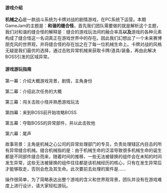 #### 游戏介绍

**机械之心**是一款战斗系统为卡牌对战的剧情游戏，在PC系统下运营。本期GameJam的主题是：**和谐的缝合怪**，首先我们团队需要做的就是解析这个主题，我们对和谐的缝合怪的解释是：缝合的游戏玩法间的融合率高**以及**游戏的各种元素构成了缝合怪这一名词真正在游戏世界中的存在。因此我们幻想出了一个未来赛博朋克风的世界观，并将缝合怪的存在加之在了每一位机械生命上。卡牌对战的风格无疑是我们最优的选择，通过击败异常机械来获取卡牌/道具/装备，再由此解决BOSS引发的区域异常。



#### 游戏游玩指南

第一幕：介绍大概游戏背景，剧情，主角身份

第二幕：介绍此次任务的大概

第三幕：闯关击败小怪并熟悉游戏玩法

第四幕：来到BOSS前开始攻略BOSS

第五幕：夺取BOSS的异常部件，并以此击败他

第六幕：尾声

故事背景：主角是机械之心公司的异常处理部门的专员，负责处理辖区内目击的所有异常缝合机械。缝合机械指的是：由于机械生命的泛滥导致很多机械生命的诞生都是不同部件缝合而来，随着时间的推移，一些无法被替换的组件会在未知的时间发生异常，这些无法被替换的组件往往都是该机械经历的核心，只有在发生异常后才能够取走，否则会危及其生命。此次要前去处理的案件是......



操作很简单，为了简略表达出整个游戏的含义和世界观背景，团队并没有在游戏难度上进行设计，请大家轻松游玩。